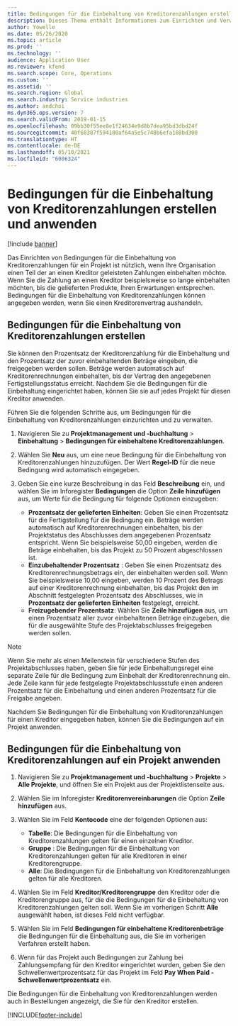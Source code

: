 ```yaml
---
title: Bedingungen für die Einbehaltung von Kreditorenzahlungen erstellen und anwenden
description: Dieses Thema enthält Informationen zum Einrichten und Verwalten von Bedingungen für die Einbehaltung von Kreditorenzahlungen.
author: Yowelle
ms.date: 05/26/2020
ms.topic: article
ms.prod: ''
ms.technology: ''
audience: Application User
ms.reviewer: kfend
ms.search.scope: Core, Operations
ms.custom: ''
ms.assetid: ''
ms.search.region: Global
ms.search.industry: Service industries
ms.author: andchoi
ms.dyn365.ops.version: 7
ms.search.validFrom: 2019-01-15
ms.openlocfilehash: 09bb30f55ee8e1f24634e9d8b7dea95bd3dbd24f
ms.sourcegitcommit: 40f68387f594180af64a5e5c748b6efa188bd300
ms.translationtype: HT
ms.contentlocale: de-DE
ms.lasthandoff: 05/10/2021
ms.locfileid: "6006324"
---
```

# <a name="create-and-apply-vendor-payment-retention-terms"></a>Bedingungen für die Einbehaltung von Kreditorenzahlungen erstellen und anwenden

[!include [banner](../includes/banner.md)] 

Das Einrichten von Bedingungen für die Einbehaltung von Kreditorenzahlungen für ein Projekt ist nützlich, wenn Ihre Organisation einen Teil der an einen Kreditor geleisteten Zahlungen einbehalten möchte. Wenn Sie die Zahlung an einen Kreditor beispielsweise so lange einbehalten möchten, bis die gelieferten Produkte, Ihren Erwartungen entsprechen. Bedingungen für die Einbehaltung von Kreditorenzahlungen können angegeben werden, wenn Sie einen Kreditorenvertrag aushandeln.

## <a name="create-vendor-payment-retention-terms"></a>Bedingungen für die Einbehaltung von Kreditorenzahlungen erstellen

Sie können den Prozentsatz der Kreditorenzahlung für die Einbehaltung und den Prozentsatz der zuvor einbehaltenden Beträge eingeben, die freigegeben werden sollen. Beträge werden automatisch auf Kreditorenrechnungen einbehalten, bis der Vertrag den angegebenen Fertigstellungsstatus erreicht. Nachdem Sie die Bedingungen für die Einbehaltung eingerichtet haben, können Sie sie auf jedes Projekt für diesen Kreditor anwenden.

Führen Sie die folgenden Schritte aus, um Bedingungen für die Einbehaltung von Kreditorenzahlungen einzurichten und zu verwalten. 

1. Navigieren Sie zu **Projektmanagement und -buchhaltung** > **Einbehaltung** > **Bedingungen für einbehaltene Kreditorenzahlungen**.
2. Wählen Sie **Neu** aus, um eine neue Bedingung für die Einbehaltung von Kreditorenzahlungen hinzuzufügen. Der Wert **Regel-ID** für die neue Bedingung wird automatisch eingegeben. 
3. Geben Sie eine kurze Beschreibung in das Feld **Beschreibung** ein, und wählen Sie im Inforegister **Bedingungen** die Option **Zeile hinzufügen** aus, um Werte für die Bedingung für folgende Optionen einzugeben:

   - **Prozentsatz der gelieferten Einheiten**: Geben Sie einen Prozentsatz für die Fertigstellung für die Bedingung ein. Beträge werden automatisch auf Kreditorenrechnungen einbehalten, bis der Projektstatus des Abschlusses dem angegebenen Prozentsatz entspricht. Wenn Sie beispielsweise 50,00 eingeben, werden die Beträge einbehalten, bis das Projekt zu 50 Prozent abgeschlossen ist.
   - **Einzubehaltender Prozentsatz** : Geben Sie einen Prozentsatz des Kreditorenrechnungsbetrags ein, der einbehalten werden soll. Wenn Sie beispielsweise 10,00 eingeben, werden 10 Prozent des Betrags auf einer Kreditorenrechnung einbehalten, bis das Projekt den im Abschnitt festgelegten Prozentsatz des Abschlusses, wie in **Prozentsatz der gelieferten Einheiten** festgelegt, erreicht.
   - **Freizugebender Prozentsatz**: Wählen Sie **Zeile hinzufügen** aus, um einen Prozentsatz aller zuvor einbehaltenen Beträge einzugeben, die für die ausgewählte Stufe des Projektabschlusses freigegeben werden sollen.

> [!NOTE]
> Wenn Sie mehr als einen Meilenstein für verschiedene Stufen des Projektabschlusses haben, geben Sie für jede Einbehaltungsregel eine separate Zeile für die Bedingung zum Einbehalt der Kreditorenrechnung ein. Jede Zeile kann für jede festgelegte Projektabschlussstufe einen anderen Prozentsatz für die Einbehaltung und einen anderen Prozentsatz für die Freigabe angeben.

Nachdem Sie Bedingungen für die Einbehaltung von Kreditorenzahlungen für einen Kreditor eingegeben haben, können Sie die Bedingungen auf ein Projekt anwenden.

## <a name="apply-vendor-retention-terms-to-a-project"></a>Bedingungen für die Einbehaltung von Kreditorenzahlungen auf ein Projekt anwenden

1. Navigieren Sie zu **Projektmanagement und -buchhaltung** > **Projekte** > **Alle Projekte**, und öffnen Sie ein Projekt aus der Projektlistenseite aus.
2. Wählen Sie im Inforegister **Kreditorenvereinbarungen** die Option **Zeile hinzufügen** aus.
3. Wählen Sie im Feld **Kontocode** eine der folgenden Optionen aus: 

   - **Tabelle**: Die Bedingungen für die Einbehaltung von Kreditorenzahlungen gelten für einen einzelnen Kreditor.
   - **Gruppe** : Die Bedingungen für die Einbehaltung von Kreditorenzahlungen gelten für alle Kreditoren in einer Kreditorengruppe.
   - **Alle**: Die Bedingungen für die Einbehaltung von Kreditorenzahlungen gelten für alle Kreditoren.

4. Wählen Sie im Feld **Kreditor/Kreditorengruppe** den Kreditor oder die Kreditorengruppe aus, für die die Bedingungen für die Einbehaltung von Kreditorenzahlungen gelten soll. Wenn Sie im vorherigen Schritt **Alle** ausgewählt haben, ist dieses Feld nicht verfügbar.
5. Wählen Sie im Feld **Bedingungen für einbehaltene Kreditorenbeträge** die Bedingungen für die Einbehaltung aus, die Sie im vorherigen Verfahren erstellt haben.
6. Wenn für das Projekt auch Bedingungen zur Zahlung bei Zahlungsempfang für den Kreditor eingerichtet wurden, geben Sie den Schwellenwertprozentsatz für das Projekt im Feld **Pay When Paid - Schwellenwertprozentsatz** ein.

Die Bedingungen für die Einbehaltung von Kreditorenzahlungen werden auch in Bestellungen angezeigt, die Sie für den Kreditor erstellen.


[!INCLUDE[footer-include](../includes/footer-banner.md)]